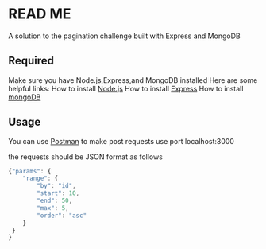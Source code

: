 # READ ME

A solution to the pagination challenge built with Express and MongoDB

## Required

Make sure you have Node.js,Express,and MongoDB installed
Here are some helpful links:
How to install [Node.js](https://www.taniarascia.com/how-to-install-and-use-node-js-and-npm-mac-and-windows/)
How to install [Express](https://expressjs.com/en/starter/installing.html)
How to install [mongoDB](https://docs.mongodb.com/manual/tutorial/install-mongodb-on-os-x/)

## Usage

You can use [Postman](https://www.getpostman.com/) to make post requests
use port localhost:3000

the requests should be JSON format as follows

```js
{"params": {
    "range": {
        "by": "id",
        "start": 10,
        "end": 50,
        "max": 5,
        "order": "asc"
    }
 }
}
```
